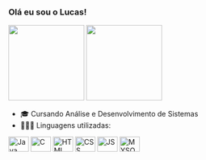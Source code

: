 ### Olá eu sou o Lucas!

<div>
    <img height="150em" src="https://github-readme-stats-ten-gilt.vercel.app/api?username=eijilucas&show_icons=true&theme=dark&count_private=true">
    <img height="150em" src="https://github-readme-stats-ten-gilt.vercel.app/api/top-langs/?username=eijilucas&layout=compact&theme=dark">
</div>

- 🎓 Cursando Análise e Desenvolvimento de Sistemas
- 👨🏼‍💻 Linguagens utilizadas:
<div>
  <img align="center" alt="Java" height="30" width="40" src="https://www.svgrepo.com/show/303388/java-4-logo.svg">
  <img align="center" alt="C" height="30" width="40" src="https://cdn.worldvectorlogo.com/logos/c--4.svg">
  <img align="center" alt="HTML" height="30" width="40" src="https://cdn.worldvectorlogo.com/logos/html-1.svg">
  <img align="center" alt="CSS" height="30" width="40" src="https://cdn.worldvectorlogo.com/logos/css-3.svg">
  <img align="center" alt="JS" height="30" width="40" src="https://cdn.worldvectorlogo.com/logos/logo-javascript.svg">
  <img align="center" alt="MYSQL" height="30" width="40" src="https://cdn.worldvectorlogo.com/logos/mysql-6.svg">
</div>
